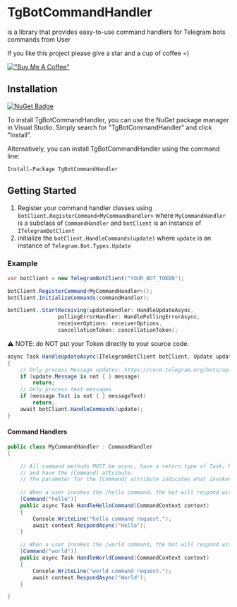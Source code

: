# TgBotCommandHandler

is a library that provides easy-to-use command handlers for Telegram bots commands from User

If you like this project please give a star and a cup of coffee =)

[!["Buy Me A Coffee"](https://www.buymeacoffee.com/assets/img/custom_images/orange_img.png)](https://www.buymeacoffee.com/nurzhanme)

## Installation

[![NuGet Badge](https://buildstats.info/nuget/TgBotCommandHandler)](https://www.nuget.org/packages/TgBotCommandHandler/)

To install TgBotCommandHandler, you can use the NuGet package manager in Visual Studio. Simply search for "TgBotCommandHandler" and click "Install".

Alternatively, you can install TgBotCommandHandler using the command line:

```
Install-Package TgBotCommandHandler
```

## Getting Started

1. Register your command handler classes using `botClient.RegisterCommand<MyCommandHandler>` where `MyCommandHandler` is a subclass of `CommandHandler` and `botClient` is an instance of `ITelegramBotClient` 
2. initialize the `botClient.HandleCommands(update)` where `update` is an instance of `Telegram.Bot.Types.Update`

### Example

```c#
var botClient = new TelegramBotClient("YOUR_BOT_TOKEN");

botClient.RegisterCommand<MyCommandHandler>();
botClient.InitializeCommands(commandHandler);

botClient..StartReceiving(updateHandler: HandleUpdateAsync,
                pollingErrorHandler: HandlePollingErrorAsync,
                receiverOptions: receiverOptions,
                cancellationToken: cancellationToken);
```

⚠️ NOTE: do NOT put your Token directly to your source code.

```c#
async Task HandleUpdateAsync(ITelegramBotClient botClient, Update update, CancellationToken cancellationToken)
{
    // Only process Message updates: https://core.telegram.org/bots/api#message
    if (update.Message is not { } message)
        return;
    // Only process text messages
    if (message.Text is not { } messageText)
        return;
    await botClient.HandleCommands(update);
}
```

#### Command Handlers
```csharp
public class MyCommandHandler : CommandHandler
{

    // All command methods MUST be async, have a return type of Task, have only a Command  as a parameter,
    // and have the [Command] attribute.
    // The parameter for the [Command] attribute indicates what invokes this method. DO NOT specify a prefix here.
    
    // When a user invokes the /hello command, the bot will respond with "Hello".
    [Command("hello")]
    public async Task HandleHelloCommand(CommandContext context)
    {
        Console.WriteLine("hello command request.");
        await context.RespondAsync("Hello");
    }

    // When a user invokes the /world command, the bot will respond with "World".
    [Command("world")]
    public async Task HandleWorldCommand(CommandContext context)
    {
        Console.WriteLine("world command request.");
        await context.RespondAsync("World");
    }

}
```